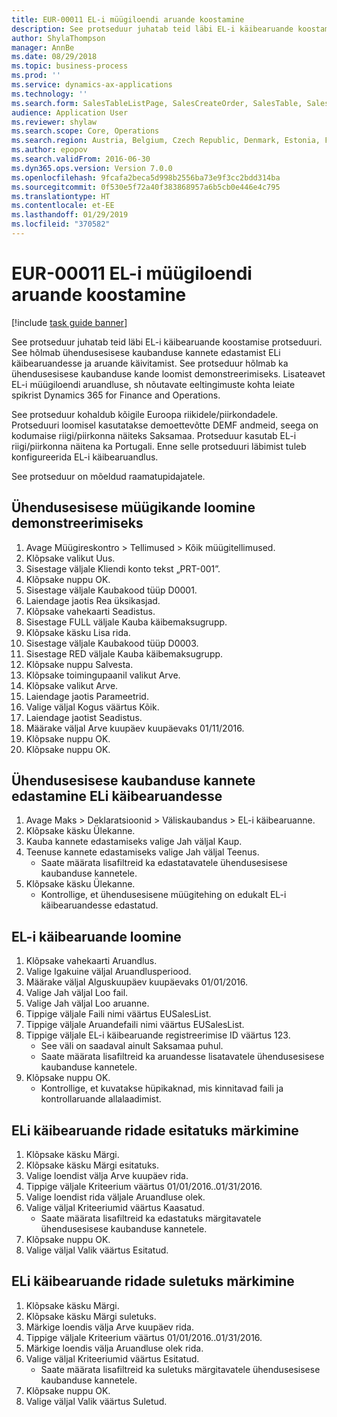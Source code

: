 ```yaml
---
title: EUR-00011 EL-i müügiloendi aruande koostamine
description: See protseduur juhatab teid läbi EL-i käibearuande koostamise protseduuri.
author: ShylaThompson
manager: AnnBe
ms.date: 08/29/2018
ms.topic: business-process
ms.prod: ''
ms.service: dynamics-ax-applications
ms.technology: ''
ms.search.form: SalesTableListPage, SalesCreateOrder, SalesTable, SalesEditLines,  EUSalesList, EUSalesListSelection, SysQueryForm, SysLookup
audience: Application User
ms.reviewer: shylaw
ms.search.scope: Core, Operations
ms.search.region: Austria, Belgium, Czech Republic, Denmark, Estonia, Finland, France, Germany, Hungary, Ireland, Italy, Latvia, Lithuania, Netherlands, Poland, Spain, Sweden, United Kingdom
ms.author: epopov
ms.search.validFrom: 2016-06-30
ms.dyn365.ops.version: Version 7.0.0
ms.openlocfilehash: 9fcafa2beca5d998b2556ba73e9f3cc2bdd314ba
ms.sourcegitcommit: 0f530e5f72a40f383868957a6b5cb0e446e4c795
ms.translationtype: HT
ms.contentlocale: et-EE
ms.lasthandoff: 01/29/2019
ms.locfileid: "370582"
---
```

# <a name="eur-00011-generate-the-eu-sales-list-report"></a>EUR-00011 EL-i müügiloendi aruande koostamine

[!include [task guide banner](../../includes/task-guide-banner.md)]

See protseduur juhatab teid läbi EL-i käibearuande koostamise protseduuri. See hõlmab ühendusesisese kaubanduse kannete edastamist ELi käibearuandesse ja aruande käivitamist. See protseduur hõlmab ka ühendusesisese kaubanduse kande loomist demonstreerimiseks. Lisateavet EL-i müügiloendi aruandluse, sh nõutavate eeltingimuste kohta leiate spikrist Dynamics 365 for Finance and Operations.

See protseduur kohaldub kõigile Euroopa riikidele/piirkondadele. Protseduuri loomisel kasutatakse demoettevõtte DEMF andmeid, seega on kodumaise riigi/piirkonna näiteks Saksamaa. Protseduur kasutab EL-i riigi/piirkonna näitena ka Portugali. Enne selle protseduuri läbimist tuleb konfigureerida EL-i käibearuandlus.

See protseduur on mõeldud raamatupidajatele.


## <a name="create-an-intra-community-sales-transaction-for-demo-purposes"></a>Ühendusesisese müügikande loomine demonstreerimiseks
1. Avage Müügireskontro > Tellimused > Kõik müügitellimused.
2. Klõpsake valikut Uus.
3. Sisestage väljale Kliendi konto tekst „PRT-001”.
4. Klõpsake nuppu OK.
5. Sisestage väljale Kaubakood tüüp D0001.
6. Laiendage jaotis Rea üksikasjad.
7. Klõpsake vahekaarti Seadistus.
8. Sisestage FULL väljale Kauba käibemaksugrupp.
9. Klõpsake käsku Lisa rida.
10. Sisestage väljale Kaubakood tüüp D0003.
11. Sisestage RED väljale Kauba käibemaksugrupp.
12. Klõpsake nuppu Salvesta.
13. Klõpsake toimingupaanil valikut Arve.
14. Klõpsake valikut Arve.
15. Laiendage jaotis Parameetrid.
16. Valige väljal Kogus väärtus Kõik.
17. Laiendage jaotist Seadistus.
18. Määrake väljal Arve kuupäev kuupäevaks 01/11/2016.
19. Klõpsake nuppu OK.
20. Klõpsake nuppu OK.

## <a name="transfer-intra-community-trade-transactions-to-the-eu-sales-list"></a>Ühendusesisese kaubanduse kannete edastamine ELi käibearuandesse
1. Avage Maks > Deklaratsioonid > Väliskaubandus > EL-i käibearuanne.
2. Klõpsake käsku Ülekanne.
3. Kauba kannete edastamiseks valige Jah väljal Kaup.
4. Teenuse kannete edastamiseks valige Jah väljal Teenus.
    * Saate määrata lisafiltreid ka edastatavatele ühendusesisese kaubanduse kannetele.  
5. Klõpsake käsku Ülekanne.
    * Kontrollige, et ühendusesisene müügitehing on edukalt EL-i käibearuandesse edastatud.  

## <a name="generate-the-eu-sales-list-report"></a>EL-i käibearuande loomine
1. Klõpsake vahekaarti Aruandlus.
2. Valige Igakuine väljal Aruandlusperiood.
3. Määrake väljal Alguskuupäev kuupäevaks 01/01/2016.
4. Valige Jah väljal Loo fail.
5. Valige Jah väljal Loo aruanne.
6. Tippige väljale Faili nimi väärtus EUSalesList.
7. Tippige väljale Aruandefaili nimi väärtus EUSalesList.
8. Tippige väljale EL-i käibearuande registreerimise ID väärtus 123.
    * See väli on saadaval ainult Saksamaa puhul.  
    * Saate määrata lisafiltreid ka aruandesse lisatavatele ühendusesisese kaubanduse kannetele.  
9. Klõpsake nuppu OK.
    * Kontrollige, et kuvatakse hüpikaknad, mis kinnitavad faili ja kontrollaruande allalaadimist.  

## <a name="mark-eu-sales-list-lines-as-reported"></a>ELi käibearuande ridade esitatuks märkimine
1. Klõpsake käsku Märgi.
2. Klõpsake käsku Märgi esitatuks.
3. Valige loendist välja Arve kuupäev rida.
4. Tippige väljale Kriteerium väärtus 01/01/2016..01/31/2016.
5. Valige loendist rida väljale Aruandluse olek.
6. Valige väljal Kriteeriumid väärtus Kaasatud.
    * Saate määrata lisafiltreid ka edastatuks märgitavatele ühendusesisese kaubanduse kannetele.  
7. Klõpsake nuppu OK.
8. Valige väljal Valik väärtus Esitatud.

## <a name="mark-eu-sales-list-lines-as-closed"></a>ELi käibearuande ridade suletuks märkimine
1. Klõpsake käsku Märgi.
2. Klõpsake käsku Märgi suletuks.
3. Märkige loendis välja Arve kuupäev rida.
4. Tippige väljale Kriteerium väärtus 01/01/2016..01/31/2016.
5. Märkige loendis välja Aruandluse olek rida.
6. Valige väljal Kriteeriumid väärtus Esitatud.
    * Saate määrata lisafiltreid ka suletuks märgitavatele ühendusesisese kaubanduse kannetele.  
7. Klõpsake nuppu OK.
8. Valige väljal Valik väärtus Suletud.

